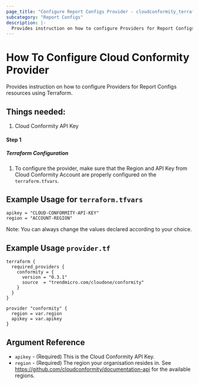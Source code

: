 ```yaml
---
page_title: "Configure Report Configs Provider - cloudconformity_terraform"
subcategory: "Report Configs"
description: |-
  Provides instruction on how to configure Providers for Report Configs resources using Terraform.
---
```


# How To Configure Cloud Conformity Provider
Provides instruction on how to configure Providers for Report Configs resources using Terraform.

## Things needed:
1. Cloud Conformity API Key

#### Step 1

##### Terraform Configuration

1. To configure the provider, make sure that the Region and API Key from Cloud Conformity Account are properly configured on the `terraform.tfvars`.

## Example Usage for `terraform.tfvars`
```hcl
apikey = "CLOUD-CONFORMITY-API-KEY"
region = "ACCOUNT-REGION"
```
Note: You can always change the values declared according to your choice.

## Example Usage `provider.tf`
```hcl
terraform {
  required_providers {
    conformity = {
      version = "0.3.1"
      source  = "trendmicro.com/cloudone/conformity"
    }
  }
}

provider "conformity" {
  region = var.region
  apikey = var.apikey
}
```

## Argument Reference
 - `apikey` - (Required) This is the Cloud Conformity API Key. 
 - `region` - (Required) The region your organisation resides in. See https://github.com/cloudconformity/documentation-api
   for the available regions.
